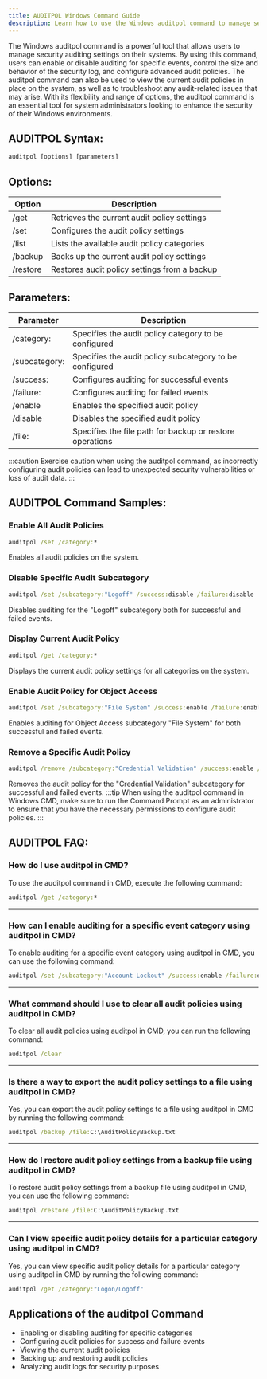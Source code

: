 ```yaml
---
title: AUDITPOL Windows Command Guide
description: Learn how to use the Windows auditpol command to manage security auditing settings on your system.
---
```


The Windows auditpol command is a powerful tool that allows users to manage security auditing settings on their systems. By using this command, users can enable or disable auditing for specific events, control the size and behavior of the security log, and configure advanced audit policies. The auditpol command can also be used to view the current audit policies in place on the system, as well as to troubleshoot any audit-related issues that may arise. With its flexibility and range of options, the auditpol command is an essential tool for system administrators looking to enhance the security of their Windows environments.

## AUDITPOL Syntax:
```cmd
auditpol [options] [parameters]
```

## Options:
| Option | Description                                 |
|--------|---------------------------------------------|
| /get   | Retrieves the current audit policy settings |
| /set   | Configures the audit policy settings         |
| /list  | Lists the available audit policy categories  |
| /backup| Backs up the current audit policy settings   |
| /restore| Restores audit policy settings from a backup|

## Parameters:
| Parameter   | Description                                            |
|-------------|--------------------------------------------------------|
| /category:  | Specifies the audit policy category to be configured   |
| /subcategory:| Specifies the audit policy subcategory to be configured|
| /success:   | Configures auditing for successful events              |
| /failure:   | Configures auditing for failed events                  |
| /enable     | Enables the specified audit policy                     |
| /disable    | Disables the specified audit policy                    |
| /file:      | Specifies the file path for backup or restore operations|

:::caution
Exercise caution when using the auditpol command, as incorrectly configuring audit policies can lead to unexpected security vulnerabilities or loss of audit data.
:::
## AUDITPOL Command Samples:

### Enable All Audit Policies
```cmd
auditpol /set /category:*
```
Enables all audit policies on the system.

### Disable Specific Audit Subcategory
```cmd
auditpol /set /subcategory:"Logoff" /success:disable /failure:disable
```
Disables auditing for the "Logoff" subcategory both for successful and failed events.

### Display Current Audit Policy
```cmd
auditpol /get /category:*
```
Displays the current audit policy settings for all categories on the system.

### Enable Audit Policy for Object Access
```cmd
auditpol /set /subcategory:"File System" /success:enable /failure:enable
```
Enables auditing for Object Access subcategory "File System" for both successful and failed events.

### Remove a Specific Audit Policy
```cmd
auditpol /remove /subcategory:"Credential Validation" /success:enable /failure:enable
```
Removes the audit policy for the "Credential Validation" subcategory for successful and failed events.
:::tip
When using the auditpol command in Windows CMD, make sure to run the Command Prompt as an administrator to ensure that you have the necessary permissions to configure audit policies.
:::

## AUDITPOL FAQ:
### How do I use auditpol in CMD?
To use the auditpol command in CMD, execute the following command:
```cmd
auditpol /get /category:*
```
---
### How can I enable auditing for a specific event category using auditpol in CMD?
To enable auditing for a specific event category using auditpol in CMD, you can use the following command:
```cmd
auditpol /set /subcategory:"Account Lockout" /success:enable /failure:enable
```
---
### What command should I use to clear all audit policies using auditpol in CMD?
To clear all audit policies using auditpol in CMD, you can run the following command:
```cmd
auditpol /clear
```
---
### Is there a way to export the audit policy settings to a file using auditpol in CMD?
Yes, you can export the audit policy settings to a file using auditpol in CMD by running the following command:
```cmd
auditpol /backup /file:C:\AuditPolicyBackup.txt
```
---
### How do I restore audit policy settings from a backup file using auditpol in CMD?
To restore audit policy settings from a backup file using auditpol in CMD, you can use the following command:
```cmd
auditpol /restore /file:C:\AuditPolicyBackup.txt
```
---
### Can I view specific audit policy details for a particular category using auditpol in CMD?
Yes, you can view specific audit policy details for a particular category using auditpol in CMD by running the following command:
```cmd
auditpol /get /category:"Logon/Logoff"
```
## Applications of the auditpol Command

- Enabling or disabling auditing for specific categories
- Configuring audit policies for success and failure events
- Viewing the current audit policies
- Backing up and restoring audit policies
- Analyzing audit logs for security purposes